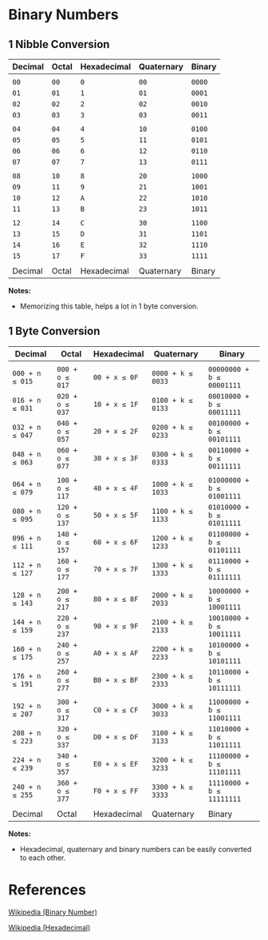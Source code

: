 # Binary Numbers

## 1 Nibble Conversion

Decimal|Octal|Hexadecimal|Quaternary|Binary
-------|-----|-----------|----------|------
||||
`00`   |`00` |`0`        |`00`      |`0000`
`01`   |`01` |`1`        |`01`      |`0001`
`02`   |`02` |`2`        |`02`      |`0010`
`03`   |`03` |`3`        |`03`      |`0011`
||||
`04`   |`04` |`4`        |`10`      |`0100`
`05`   |`05` |`5`        |`11`      |`0101`
`06`   |`06` |`6`        |`12`      |`0110`
`07`   |`07` |`7`        |`13`      |`0111`
||||
`08`   |`10` |`8`        |`20`      |`1000`
`09`   |`11` |`9`        |`21`      |`1001`
`10`   |`12` |`A`        |`22`      |`1010`
`11`   |`13` |`B`        |`23`      |`1011`
||||
`12`   |`14` |`C`        |`30`      |`1100`
`13`   |`15` |`D`        |`31`      |`1101`
`14`   |`16` |`E`        |`32`      |`1110`
`15`   |`17` |`F`        |`33`      |`1111`
||||
Decimal|Octal|Hexadecimal|Quaternary|Binary

**Notes:**

- Memorizing this table, helps a lot in 1 byte conversion.

## 1 Byte Conversion

Decimal        |Octal          |Hexadecimal  |Quaternary       |Binary
---------------|---------------|-------------|-----------------|------
||||
`000 + n ≤ 015`|`000 + o ≤ 017`|`00 + x ≤ 0F`|`0000 + k ≤ 0033`|`00000000 + b ≤ 00001111`
`016 + n ≤ 031`|`020 + o ≤ 037`|`10 + x ≤ 1F`|`0100 + k ≤ 0133`|`00010000 + b ≤ 00011111`
`032 + n ≤ 047`|`040 + o ≤ 057`|`20 + x ≤ 2F`|`0200 + k ≤ 0233`|`00100000 + b ≤ 00101111`
`048 + n ≤ 063`|`060 + o ≤ 077`|`30 + x ≤ 3F`|`0300 + k ≤ 0333`|`00110000 + b ≤ 00111111`
||||
`064 + n ≤ 079`|`100 + o ≤ 117`|`40 + x ≤ 4F`|`1000 + k ≤ 1033`|`01000000 + b ≤ 01001111`
`080 + n ≤ 095`|`120 + o ≤ 137`|`50 + x ≤ 5F`|`1100 + k ≤ 1133`|`01010000 + b ≤ 01011111`
`096 + n ≤ 111`|`140 + o ≤ 157`|`60 + x ≤ 6F`|`1200 + k ≤ 1233`|`01100000 + b ≤ 01101111`
`112 + n ≤ 127`|`160 + o ≤ 177`|`70 + x ≤ 7F`|`1300 + k ≤ 1333`|`01110000 + b ≤ 01111111`
||||
`128 + n ≤ 143`|`200 + o ≤ 217`|`80 + x ≤ 8F`|`2000 + k ≤ 2033`|`10000000 + b ≤ 10001111`
`144 + n ≤ 159`|`220 + o ≤ 237`|`90 + x ≤ 9F`|`2100 + k ≤ 2133`|`10010000 + b ≤ 10011111`
`160 + n ≤ 175`|`240 + o ≤ 257`|`A0 + x ≤ AF`|`2200 + k ≤ 2233`|`10100000 + b ≤ 10101111`
`176 + n ≤ 191`|`260 + o ≤ 277`|`B0 + x ≤ BF`|`2300 + k ≤ 2333`|`10110000 + b ≤ 10111111`
||||
`192 + n ≤ 207`|`300 + o ≤ 317`|`C0 + x ≤ CF`|`3000 + k ≤ 3033`|`11000000 + b ≤ 11001111`
`208 + n ≤ 223`|`320 + o ≤ 337`|`D0 + x ≤ DF`|`3100 + k ≤ 3133`|`11010000 + b ≤ 11011111`
`224 + n ≤ 239`|`340 + o ≤ 357`|`E0 + x ≤ EF`|`3200 + k ≤ 3233`|`11100000 + b ≤ 11101111`
`240 + n ≤ 255`|`360 + o ≤ 377`|`F0 + x ≤ FF`|`3300 + k ≤ 3333`|`11110000 + b ≤ 11111111`
||||
Decimal        |Octal          |Hexadecimal  |Quaternary       |Binary

**Notes:**

- Hexadecimal, quaternary and binary numbers can be easily converted to each other.

# References

[Wikipedia (Binary Number)](https://en.wikipedia.org/wiki/Binary_number)

[Wikipedia (Hexadecimal)](https://en.wikipedia.org/wiki/Hexadecimal)
